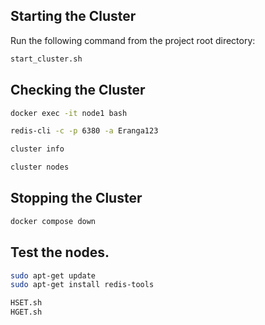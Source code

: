 ## Starting the Cluster

Run the following command from the project root directory:

```sh
start_cluster.sh
```

## Checking the Cluster

```sh
docker exec -it node1 bash
```

```sh
redis-cli -c -p 6380 -a Eranga123
```

```sh
cluster info
```

```sh
cluster nodes
```

## Stopping the Cluster

```sh
docker compose down
```

## Test the nodes.

```sh
sudo apt-get update
sudo apt-get install redis-tools
```

```sh
HSET.sh
HGET.sh
```
